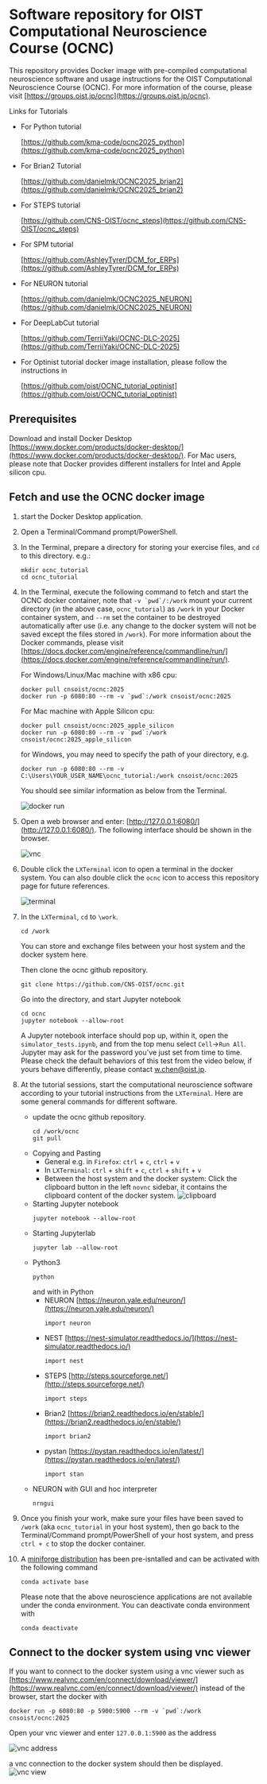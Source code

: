 # Software repository for OIST Computational Neuroscience Course (OCNC)

This repository provides Docker image with pre-compiled computational neuroscience software and usage instructions for the OIST Computational Neuroscience Course (OCNC). For more information of the course, please visit [https://groups.oist.jp/ocnc](https://groups.oist.jp/ocnc).

Links for Tutorials

* For Python tutorial

    [https://github.com/kma-code/ocnc2025_python](https://github.com/kma-code/ocnc2025_python)

* For Brian2 Tutorial

    [https://github.com/danielmk/OCNC2025_brian2](https://github.com/danielmk/OCNC2025_brian2)

* For STEPS tutorial

    [https://github.com/CNS-OIST/ocnc_steps](https://github.com/CNS-OIST/ocnc_steps)

* For SPM tutorial

  [https://github.com/AshleyTyrer/DCM_for_ERPs](https://github.com/AshleyTyrer/DCM_for_ERPs)

* For NEURON tutorial

    [https://github.com/danielmk/OCNC2025_NEURON](https://github.com/danielmk/OCNC2025_NEURON)

* For DeepLabCut tutorial

    [https://github.com/TerriiYaki/OCNC-DLC-2025](https://github.com/TerriiYaki/OCNC-DLC-2025)

* For Optinist tutorial docker image installation, please follow the instructions in

    [https://github.com/oist/OCNC_tutorial_optinist](https://github.com/oist/OCNC_tutorial_optinist)

## Prerequisites
Download and install Docker Desktop [https://www.docker.com/products/docker-desktop/](https://www.docker.com/products/docker-desktop/). For Mac users, please note that Docker provides different installers for Intel and Apple silicon cpu.

## Fetch and use the OCNC docker image
1. start the Docker Desktop application.
2. Open a Terminal/Command prompt/PowerShell.
3. In the Terminal, prepare a directory for storing your exercise files, and `cd` to this directory. e.g.:
    ```
    mkdir ocnc_tutorial
    cd ocnc_tutorial
    ```
4. In the Terminal, execute the following command to fetch and start the OCNC docker container, note that ``-v `pwd`/:/work`` mount your current directory (in the above case, `ocnc_tutorial`) as `/work` in your Docker container system, and `--rm` set the container to be destroyed automatically after use (i.e. any change to the docker system will not be saved except the files stored in `/work`). For more information about the Docker commands, please visit [https://docs.docker.com/engine/reference/commandline/run/](https://docs.docker.com/engine/reference/commandline/run/).

    For Windows/Linux/Mac machine with x86 cpu:
    ```
    docker pull cnsoist/ocnc:2025
    docker run -p 6080:80 --rm -v `pwd`:/work cnsoist/ocnc:2025
    ```
    
    For Mac machine with Apple Silicon cpu:
    ```
    docker pull cnsoist/ocnc:2025_apple_silicon
    docker run -p 6080:80 --rm -v `pwd`:/work cnsoist/ocnc:2025_apple_silicon
    ```

    for Windows, you may need to specify the path of your directory, e.g.
    ```
    docker run -p 6080:80 --rm -v C:\Users\YOUR_USER_NAME\ocnc_tutorial:/work cnsoist/ocnc:2025
    ```
    
    You should see similar information as below from the Terminal.

    ![docker run](images/1.png)

5. Open a web browser and enter: [http://127.0.0.1:6080/](http://127.0.0.1:6080/). The following interface should be shown in the browser.

    ![vnc](images/2.png)

6. Double click the `LXTerminal` icon to open a terminal in the docker system. You can also double click the `ocnc` icon to access this repository page for future references.

    ![terminal](images/3.png)

7. In the `LXTerminal`, `cd` to `\work`.
    ```
    cd /work
    ```
    You can store and exchange files between your host system and the docker system here.
    
    Then clone the ocnc github repository.
    ```
    git clone https://github.com/CNS-OIST/ocnc.git
    ```
    Go into the directory, and start Jupyter notebook
    ```
    cd ocnc
    jupyter notebook --allow-root
    ```
    A Jupyter notebook interface should pop up, within it, open the `simulator_tests.ipynb`, and from the top menu select `Cell`->`Run All`.
    Jupyter may ask for the password you've just set from time to time.
    Please check the default behaviors of this test from the video below, if yours behave differently, please contact <w.chen@oist.jp>.

8. At the tutorial sessions, start the computational neuroscience software according to your tutorial instructions from the `LXTerminal`. Here are some general commands for different software.
    * update the ocnc github repository.
        ```
        cd /work/ocnc
        git pull
        ```
    * Copying and Pasting
        * General e.g. in `Firefox`: `ctrl` + `c`, `ctrl` + `v` 
        * In `LXTerminal`: `ctrl` + `shift` + `c`, `ctrl` + `shift` + `v`
        * Between the host system and the docker system: Click the clipboard button in the left `novnc` sidebar, it contains the clipboard content of the docker system.
            ![clipboard](images/4.png)
    * Starting Jupyter notebook
        ```
        jupyter notebook --allow-root
        ```
    * Starting Jupyterlab
        ```
        jupyter lab --allow-root
        ```
    * Python3
        ```
        python
        ```
        and with in Python
        * NEURON [https://neuron.yale.edu/neuron/](https://neuron.yale.edu/neuron/)
            ```
            import neuron
            ```
        * NEST [https://nest-simulator.readthedocs.io/](https://nest-simulator.readthedocs.io/)
            ```
            import nest
            ```
        * STEPS [http://steps.sourceforge.net/](http://steps.sourceforge.net/)
            ```
            import steps
            ```
        * Brian2 [https://brian2.readthedocs.io/en/stable/](https://brian2.readthedocs.io/en/stable/)
            ```
            import brian2
            ```
        * pystan [https://pystan.readthedocs.io/en/latest/](https://pystan.readthedocs.io/en/latest/)
            ```
            import stan
            ```
    * NEURON with GUI and hoc interpreter
        ```
        nrngui
        ```
9. Once you finish your work, make sure your files have been saved to `/work` (aka `ocnc_tutorial` in your host system), then go back to the Terminal/Command prompt/PowerShell of your host system, and press `ctrl + c` to stop the docker container.

10. A [miniforge distribution](https://github.com/conda-forge/miniforge) has been pre-isntalled and can be activated with the following command
    ```
    conda activate base
    ```
    Please note that the above neuroscience applications are not available under the conda environment. You can deactivate conda environment with
    ```
    conda deactivate
    ```

## Connect to the docker system using vnc viewer

If you want to connect to the docker system using a vnc viewer such as [https://www.realvnc.com/en/connect/download/viewer/](https://www.realvnc.com/en/connect/download/viewer/) instead of the browser, start the docker with
```
docker run -p 6080:80 -p 5900:5900 --rm -v `pwd`:/work cnsoist/ocnc:2025
```
Open your vnc viewer and enter `127.0.0.1:5900` as the address

![vnc address](images/5.png)

a vnc connection to the docker system should then be displayed.
![vnc view](images/6.png)
